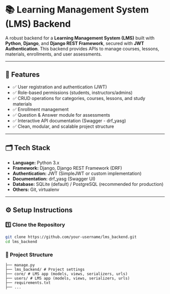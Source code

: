 ﻿# 📚 Learning Management System (LMS) Backend

A robust backend for a **Learning Management System (LMS)** built with **Python**, **Django**, and **Django REST Framework**, secured with **JWT Authentication**. This backend provides APIs to manage courses, lessons, materials, enrollments, and user assessments.

---

## 🚀 Features

- ✅ User registration and authentication (JWT)
- ✅ Role-based permissions (students, instructors/admins)
- ✅ CRUD operations for categories, courses, lessons, and study materials
- ✅ Enrollment management
- ✅ Question & Answer module for assessments
- ✅ Interactive API documentation (Swagger - drf_yasg)
- ✅ Clean, modular, and scalable project structure

---

## 🗂️ Tech Stack

- **Language:** Python 3.x  
- **Framework:** Django, Django REST Framework (DRF)  
- **Authentication:** JWT (SimpleJWT or custom implementation)  
- **Documentation:** drf_yasg (Swagger UI)  
- **Database:** SQLite (default) / PostgreSQL (recommended for production)  
- **Others:** Git, virtualenv

---

## ⚙️ Setup Instructions

### 1️⃣ Clone the Repository

```bash
git clone https://github.com/your-username/lms_backend.git
cd lms_backend
```

### 📌 Project Structure
```lms_backend/
├── manage.py
├── lms_backend/ # Project settings
├── core/ # LMS app (models, views, serializers, urls)
├── users/ # LMS app (models, views, serializers, urls)
├── requirements.txt
├── ...
```
